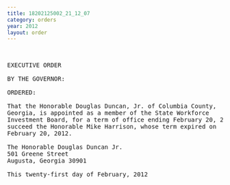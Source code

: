 ```yaml
---
title: 18202125002_21_12_07
category: orders
year: 2012
layout: order
---
```


<pre> 

EXECUTIVE ORDER

BY THE GOVERNOR:

ORDERED:

That the Honorable Douglas Duncan, Jr. of Columbia County,
Georgia, is appointed as a member of the State Workforce
Investment Board, for a term of office ending February 20, 2015, to
succeed the Honorable Mike Harrison, whose term expired on
February 20, 2012.

The Honorable Douglas Duncan Jr.
501 Greene Street
Augusta, Georgia 30901

This twenty-first day of February, 2012

 

</pre>
